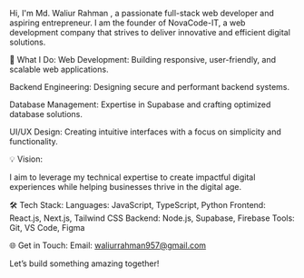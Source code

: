 Hi, I'm Md. Waliur Rahman , a passionate full-stack web developer and aspiring entrepreneur. I am the founder of NovaCode-IT, a web development company that strives to deliver innovative and efficient digital solutions.

🚀 What I Do:
Web Development: Building responsive, user-friendly, and scalable web applications.

Backend Engineering: Designing secure and performant backend systems.

Database Management: Expertise in Supabase and crafting optimized database solutions.

UI/UX Design: Creating intuitive interfaces with a focus on simplicity and functionality.

💡 Vision:

I aim to leverage my technical expertise to create impactful digital experiences while helping businesses thrive in the digital age.

🛠 Tech Stack:
Languages: JavaScript, TypeScript, Python
Frontend: React.js, Next.js, Tailwind CSS
Backend: Node.js, Supabase, Firebase
Tools: Git, VS Code, Figma

🌐 Get in Touch:
Email: waliurrahman957@gmail.com

Let’s build something amazing together!
